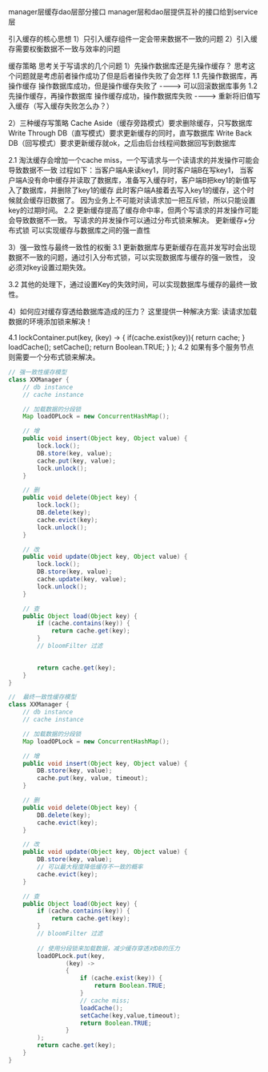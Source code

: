 manager层缓存dao层部分接口
manager层和dao层提供互补的接口给到service层

引入缓存的核心思想
1）只引入缓存组件一定会带来数据不一致的问题
2）引入缓存需要权衡数据不一致与效率的问题

缓存策略
思考关于写请求的几个问题
1）先操作数据库还是先操作缓存？
思考这个问题就是考虑前者操作成功了但是后者操作失败了会怎样
1.1 先操作数据库，再操作缓存
操作数据库成功，但是操作缓存失败了  ----> 可以回滚数据库事务
1.2 先操作缓存，再操作数据库
操作缓存成功，操作数据库失败 ----> 重新将旧值写入缓存（写入缓存失败怎么办？）

2）三种缓存写策略
Cache Aside（缓存旁路模式）要求删除缓存，只写数据库
Write Through DB（直写模式）要求更新缓存的同时，直写数据库
Write Back DB（回写模式）要求更新缓存就ok，之后由后台线程间数据回写到数据库

2.1 淘汰缓存会增加一个cache miss，一个写请求与一个读请求的并发操作可能会导致数据不一致
过程如下：当客户端A来读key1，同时客户端B在写key1，
当客户端A没有命中缓存并读取了数据库，准备写入缓存时，客户端B把key1的新值写入了数据库，并删除了key1的缓存
此时客户端A接着去写入key1的缓存，这个时候就会缓存旧数据了。
因为业务上不可能对读请求加一把互斥锁，所以只能设置key的过期时间。
2.2 更新缓存提高了缓存命中率，但两个写请求的并发操作可能会导致数据不一致。
写请求的并发操作可以通过分布式锁来解决。
更新缓存+分布式锁 可以实现缓存与数据库之间的强一直性

3）强一致性与最终一致性的权衡
3.1 更新数据库与更新缓存在高并发写时会出现数据不一致的问题，通过引入分布式锁，可以实现数据库与缓存的强一致性，
没必须对key设置过期失效。

3.2 其他的处理下，通过设置Key的失效时间，可以实现数据库与缓存的最终一致性。


4）如何应对缓存穿透给数据库造成的压力？
这里提供一种解决方案: 读请求加载数据的环境添加锁来解决！

4.1 
lockContainer.put(key,
(key) -> 
    {
        if(cache.exist(key)){
            return cache;
            }
            loadCache();
            setCache();
        return Boolean.TRUE;
    }
);
4.2 如果有多个服务节点则需要一个分布式锁来解决。
```java
// 强一致性缓存模型
class XXManager {
    // db instance
    // cache instance

    // 加载数据的分段锁
    Map loadOPLock = new ConcurrentHashMap();

    // 增
    public void insert(Object key, Object value) {
        lock.lock();
        DB.store(key, value);
        cache.put(key, value);
        lock.unlock();
    }

    // 删
    public void delete(Object key) {
        lock.lock();
        DB.delete(key);
        cache.evict(key);
        lock.unlock();
    }

    // 改
    public void update(Object key, Object value) {
        lock.lock();
        DB.store(key, value);
        cache.update(key, value);
        lock.unlock();
    }

    // 查
    public Object load(Object key) {
        if (cache.contains(key)) {
            return cache.get(key);
        }
        // bloomFilter 过滤
        

        return cache.get(key);
    }
}
```

```java
//  最终一致性缓存模型
class XXManager {
    // db instance
    // cache instance

    // 加载数据的分段锁
    Map loadOPLock = new ConcurrentHashMap();

    // 增
    public void insert(Object key, Object value) {
        DB.store(key, value);
        cache.put(key, value, timeout);
    }

    // 删
    public void delete(Object key) {
        DB.delete(key);
        cache.evict(key);
    }

    // 改
    public void update(Object key, Object value) {
        DB.store(key, value);
        // 可以最大程度降低缓存不一致的概率
        cache.evict(key);
    }

    // 查
    public Object load(Object key) {
        if (cache.contains(key)) {
            return cache.get(key);
        }
        // bloomFilter 过滤
        
        // 使用分段锁来加载数据，减少缓存穿透对DB的压力
        loadOPLock.put(key,
                (key) ->
                {
                    if (cache.exist(key)) {
                        return Boolean.TRUE;
                    }
                    // cache miss;
                    loadCache();
                    setCache(key,value,timeout);
                    return Boolean.TRUE;
                }
        );
        return cache.get(key);
    }
}
```





